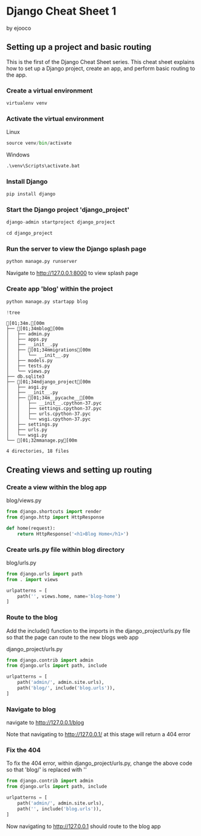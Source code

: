 # Django Cheat Sheet 1
by ejooco
## Setting up a project and basic routing

This is the first of the Django Cheat Sheet series. This cheat sheet explains how to set up a Django project, create an app, and perform basic routing to the app.

### Create a virtual environment


```python
virtualenv venv
```

### Activate the virtual environment

Linux


```python
source venv/bin/activate
```

Windows


```python
.\venv\Scripts\activate.bat
```

### Install Django


```python
pip install django
```

### Start the Django project 'django_project'


```python
django-admin startproject django_project
```


```python
cd django_project
```

### Run the server to view the Django splash page


```python
python manage.py runserver
```

Navigate to http://127.0.0.1:8000 to view splash page

### Create app 'blog' within the project


```python
python manage.py startapp blog
```


```python
!tree
```

    [01;34m.[00m
    ├── [01;34mblog[00m
    │   ├── admin.py
    │   ├── apps.py
    │   ├── __init__.py
    │   ├── [01;34mmigrations[00m
    │   │   └── __init__.py
    │   ├── models.py
    │   ├── tests.py
    │   └── views.py
    ├── db.sqlite3
    ├── [01;34mdjango_project[00m
    │   ├── asgi.py
    │   ├── __init__.py
    │   ├── [01;34m__pycache__[00m
    │   │   ├── __init__.cpython-37.pyc
    │   │   ├── settings.cpython-37.pyc
    │   │   ├── urls.cpython-37.pyc
    │   │   └── wsgi.cpython-37.pyc
    │   ├── settings.py
    │   ├── urls.py
    │   └── wsgi.py
    └── [01;32mmanage.py[00m
    
    4 directories, 18 files


## Creating views and setting up routing

### Create a view within the blog app

blog/views.py


```python
from django.shortcuts import render
from django.http import HttpResponse

def home(request):
    return HttpResponse('<h1>Blog Home</h1>')
```

### Create urls.py file within blog directory

blog/urls.py


```python
from django.urls import path
from . import views

urlpatterns = [
    path('', views.home, name='blog-home')
]
```

### Route to the blog

Add the include() function to the imports in the django_project/urls.py file so that the page can route to the new blogs web app

django_project/urls.py


```python
from django.contrib import admin
from django.urls import path, include

urlpatterns = [
    path('admin/', admin.site.urls),
    path('blog/', include('blog.urls')),
]
```

### Navigate to blog

navigate to http://127.0.0.1/blog

Note that navigating to http://127.0.0.1/ at this stage will return a 404 error

### Fix the 404

To fix the 404 error, within django_project/urls.py, change the above code so that 'blog/' is replaced with ''


```python
from django.contrib import admin
from django.urls import path, include

urlpatterns = [
    path('admin/', admin.site.urls),
    path('', include('blog.urls')),
]
```

Now navigating to http://127.0.0.1 should route to the blog app


```python

```


```python

```


```python

```


```python

```


```python

```


```python

```
